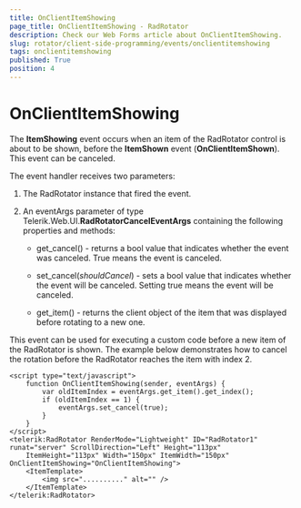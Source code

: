 ```yaml
---
title: OnClientItemShowing
page_title: OnClientItemShowing - RadRotator
description: Check our Web Forms article about OnClientItemShowing.
slug: rotator/client-side-programming/events/onclientitemshowing
tags: onclientitemshowing
published: True
position: 4
---
```


# OnClientItemShowing

The **ItemShowing** event occurs when an item of the RadRotator control is about to be shown, before the **ItemShown** event (**OnClientItemShown**). This event can be canceled.

The event handler receives two parameters:

1. The RadRotator instance that fired the event.

1. An eventArgs parameter of type Telerik.Web.UI.**RadRotatorCancelEventArgs** containing the following properties and methods:

	* get_cancel() - returns a bool value that indicates whether the event was canceled. True means the event is canceled.

	* set_cancel(*shouldCancel*) - sets a bool value that indicates whether the event will be canceled. Setting true means the event will be canceled.

	* get_item() - returns the client object of the item that was displayed before rotating to a new one.

This event can be used for executing a custom code before a new item of the RadRotator is shown. The example below demonstrates how to cancel the rotation before the RadRotator reaches the item with index 2.

````ASP.NET
<script type="text/javascript">
	function OnClientItemShowing(sender, eventArgs) {
		var oldItemIndex = eventArgs.get_item().get_index();
		if (oldItemIndex == 1) {
			eventArgs.set_cancel(true);
		}
	}
</script>
<telerik:RadRotator RenderMode="Lightweight" ID="RadRotator1" runat="server" ScrollDirection="Left" Height="113px"
	ItemHeight="113px" Width="150px" ItemWidth="150px" OnClientItemShowing="OnClientItemShowing">
	<ItemTemplate>
		<img src=".........." alt="" />
	</ItemTemplate>
</telerik:RadRotator>
````


